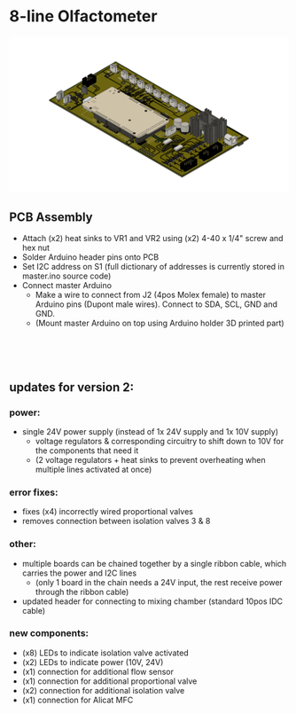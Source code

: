 # 8-line Olfactometer

![image](images/MAIN_CNTRL_3D_PCB.png)


## PCB Assembly
- Attach (x2) heat sinks to VR1 and VR2 using (x2) 4-40 x 1/4" screw and hex nut
- Solder Arduino header pins onto PCB
- Set I2C address on S1 (full dictionary of addresses is currently stored in master.ino source code)
- Connect master Arduino
    - Make a wire to connect from J2 (4pos Molex female) to master Arduino pins (Dupont male wires). Connect to SDA, SCL, GND and GND.
    - (Mount master Arduino on top using Arduino holder 3D printed part)

<br><br><br>

## updates for version 2:

### power:
- single 24V power supply (instead of 1x 24V supply and 1x 10V supply)
    - voltage regulators & corresponding circuitry to shift down to 10V for the components that need it
    - (2 voltage regulators + heat sinks to prevent overheating when multiple lines activated at once)

### error fixes:
- fixes (x4) incorrectly wired proportional valves
- removes connection between isolation valves 3 & 8

### other:
- multiple boards can be chained together by a single ribbon cable, which carries the power and I2C lines
    - (only 1 board in the chain needs a 24V input, the rest receive power through the ribbon cable)
- updated header for connecting to mixing chamber (standard 10pos IDC cable)

### new components:
- (x8) LEDs to indicate isolation valve activated
- (x2) LEDs to indicate power (10V, 24V)
- (x1) connection for additional flow sensor
- (x1) connection for additional proportional valve
- (x2) connection for additional isolation valve
- (x1) connection for Alicat MFC
